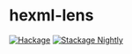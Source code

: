 # hexml-lens
[![Hackage](https://img.shields.io/hackage/v/hexml-lens.svg)](https://hackage.haskell.org/package/hexml-lens)
[![Stackage Nightly](http://stackage.org/package/hexml-lens/badge/nightly)](http://stackage.org/nightly/package/hexml-lens)
